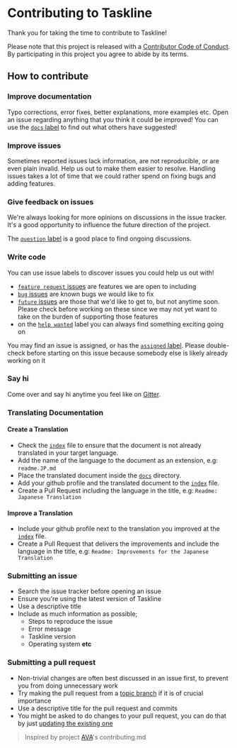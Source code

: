 # Contributing to Taskline

Thank you for taking the time to contribute to Taskline!

Please note that this project is released with a [Contributor Code of Conduct](code-of-conduct.md). By participating in this project you agree to abide by its terms.

## How to contribute

### Improve documentation

Typo corrections, error fixes, better explanations, more examples etc. Open an issue regarding anything that you think it could be improved! You can use the [`docs` label](https://github.com/perryrh0dan/taskline/labels/docs) to find out what others have suggested!

### Improve issues

Sometimes reported issues lack information, are not reproducible, or are even plain invalid. Help us out to make them easier to resolve. Handling issues takes a lot of time that we could rather spend on fixing bugs and adding features.

### Give feedback on issues

We're always looking for more opinions on discussions in the issue tracker. It's a good opportunity to influence the future direction of the project.

The [`question` label](https://github.com/perryrh0dan/taskline/labels/question) is a good place to find ongoing discussions.

### Write code

You can use issue labels to discover issues you could help us out with!

- [`feature request` issues](https://github.com/perryrh0dan/taskline/labels/feature%20request) are features we are open to including
- [`bug` issues](https://github.com/perryrh0dan/taskline/labels/bug) are known bugs we would like to fix
- [`future` issues](https://github.com/perryrh0dan/taskline/labels/future) are those that we'd like to get to, but not anytime soon. Please check before working on these since we may not yet want to take on the burden of supporting those features
- on the [`help wanted`](https://github.com/perryrh0dan/taskline/labels/help%20wanted) label you can always find something exciting going on

You may find an issue is assigned, or has the [`assigned` label](https://github.com/perryrh0dan/taskline/labels/assigned). Please double-check before starting on this issue because somebody else is likely already working on it

### Say hi

Come over and say hi anytime you feel like on [Gitter](https://gitter.im/perryrh0dan/taskline).

### Translating Documentation

#### Create a Translation

- Check the [`index`](https://github.com/perryrh0dan/taskline/tree/master/docs/readme.md) file to ensure that the document is not already translated in your target language.
- Add the name of the language to the document as an extension, e.g: `readme.JP.md`
- Place the translated document inside the [`docs`](https://github.com/perryrh0dan/taskline/tree/master/docs) directory.
- Add your github profile and the translated document to the [`index`](https://github.com/perryrh0dan/taskline/tree/master/docs/readme.md) file.
- Create a Pull Request including the language in the title, e.g: `Readme: Japanese Translation`

#### Improve a Translation

- Include your github profile next to the translation you improved at the [`index`](https://github.com/perryrh0dan/taskline/tree/master/docs/readme.md) file.
- Create a Pull Request that delivers the improvements and include the language in the title, e.g: `Readme: Improvements for the Japanese Translation`

### Submitting an issue

- Search the issue tracker before opening an issue
- Ensure you're using the latest version of Taskline
- Use a descriptive title
- Include as much information as possible;
  - Steps to reproduce the issue
  - Error message
  - Taskline version
  - Operating system **etc**

### Submitting a pull request

- Non-trivial changes are often best discussed in an issue first, to prevent you from doing unnecessary work
- Try making the pull request from a [topic branch](https://github.com/dchelimsky/rspec/wiki/Topic-Branches) if it is of crucial importance
- Use a descriptive title for the pull request and commits
- You might be asked to do changes to your pull request, you can do that by just [updating the existing one](https://github.com/RichardLitt/docs/blob/master/amending-a-commit-guide.md)

> Inspired by project [AVA](https://github.com/avajs/ava/blob/master/contributing.md)'s contributing.md
